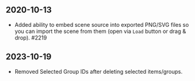 ## 2020-10-13

- Added ability to embed scene source into exported PNG/SVG files so you can import the scene from them (open via `Load` button or drag & drop). #2219

## 2023-10-19

- Removed Selected Group IDs after deleting selected items/groups.
